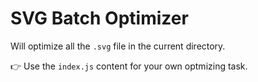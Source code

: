 # SVG Batch Optimizer

Will optimize all the `.svg` file in the current directory.

👉 Use the `index.js` content for your own optmizing task.